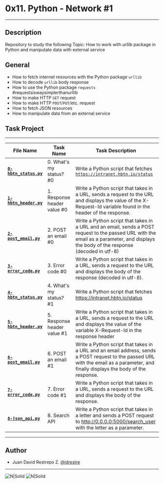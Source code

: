 # 0x11. Python - Network #1

---

## Description

Repository to study the following Topic: How to work with urllib package in Python and maniputate data with external service

## General

- How to fetch internet resources with the Python package `urllib`
- How to decode `urllib` body response
- How to use the Python package `requests` #requestsiswaysimplerthanurllib
- How to make HTTP `GET` request
- How to make HTTP `POST`/`PUT`/etc. request
- How to fetch JSON resources
- How to manipulate data from an external service

## Task Project

---
File Name|Task Name|Task Description
---|---|---
[**`0-hbtn_status.py`**](https://github.com/jdrestre/holbertonschool-higher_level_programming/blob/master/0x11-python-network_1/0-hbtn_status.py)|0. What's my status? #0|Write a Python script that fetches [```https://intranet.hbtn.io/status```](https://intranet.hbtn.io/status)
[**`1-hbtn_header.py`**](https://github.com/jdrestre/holbertonschool-higher_level_programming/blob/master/0x11-python-network_1/1-hbtn_header.py)|1. Response header value #0|Write a Python script that takes in a URL, sends a request to the URL and displays the value of the X-Request-Id variable found in the header of the response.
[**`2-post_email.py`**](https://github.com/jdrestre/holbertonschool-higher_level_programming/blob/master/0x11-python-network_1/2-post_email.py)|2. POST an email #0|Write a Python script that takes in a URL and an email, sends a POST request to the passed URL with the email as a parameter, and displays the body of the response (decoded in utf-8)
[**`3-error_code.py`**](https://github.com/jdrestre/holbertonschool-higher_level_programming/blob/master/0x11-python-network_1/3-error_code.py)|3. Error code #0|Write a Python script that takes in a URL, sends a request to the URL and displays the body of the response (decoded in utf-8).
[**`4-hbtn_status.py`**](https://github.com/jdrestre/holbertonschool-higher_level_programming/blob/master/0x11-python-network_1/4-hbtn_status.py)|4. What's my status? #1|Write a Python script that fetches <https://intranet.hbtn.io/status>
[**`5-hbtn_header.py`**](https://github.com/jdrestre/holbertonschool-higher_level_programming/blob/master/0x11-python-network_1/5-hbtn_header.py)|5. Response header value #1|Write a Python script that takes in a URL, sends a request to the URL and displays the value of the variable X-Request-Id in the response header
[**`6-post_email.py`**](https://github.com/jdrestre/holbertonschool-higher_level_programming/blob/master/0x11-python-network_1/6-post_email.py)|6. POST an email #1|Write a Python script that takes in a URL and an email address, sends a POST request to the passed URL with the email as a parameter, and finally displays the body of the response.
[**`7-error_code.py`**](https://github.com/jdrestre/holbertonschool-higher_level_programming/blob/master/0x11-python-network_1/7-error_code.py)|7. Error code #1|Write a Python script that takes in a URL, sends a request to the URL and displays the body of the response.
[**`8-json_api.py`**](https://github.com/jdrestre/holbertonschool-higher_level_programming/blob/master/0x11-python-network_1/8-json_api.py)|8. Search API|Write a Python script that takes in a letter and sends a POST request to <http://0.0.0.0:5000/search_user> with the letter as a parameter.

---

## Author

- Juan David Restrepo Z. [@jdrestre](https://twitter.com/jdrestre)

---
![N|Solid](https://www.holbertonschool.com/holberton-logo.png) ![N|Solid](https://intranet.hbtn.io/assets/holberton-logo-coral-27055cb2f875eb10bf3b3942e52a24581bc0667695bdc856d4f08b469b678000.png)
